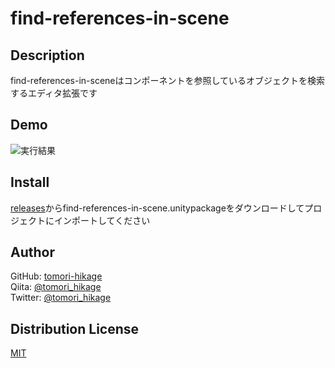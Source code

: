 # find-references-in-scene

## Description

find-references-in-sceneはコンポーネントを参照しているオブジェクトを検索するエディタ拡張です

## Demo

![実行結果](https://github.com/tomori-hikage/find-references-in-scene/blob/readme_images/Images/gif1.gif)

## Install

[releases](https://github.com/tomori-hikage/find-references-in-scene/releases)からfind-references-in-scene.unitypackageをダウンロードしてプロジェクトにインポートしてください

## Author

GitHub: [tomori-hikage](https://github.com/tomori-hikage)  
Qiita: [@tomori_hikage](https://qiita.com/tomori_hikage)  
Twitter: [@tomori_hikage](https://twitter.com/tomori_hikage)

## Distribution License

[MIT](https://github.com/tomori-hikage/find-references-in-scene/blob/master/LICENSE)
